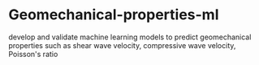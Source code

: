 # Geomechanical-properties-ml
develop and validate machine learning models to predict geomechanical properties such as shear wave velocity, compressive wave velocity, Poisson's ratio
